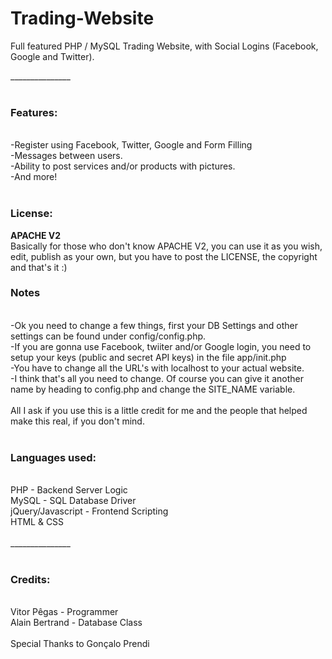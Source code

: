 Trading-Website
===============

Full featured PHP / MySQL Trading Website, with Social Logins (Facebook, Google and Twitter).

_______________<br><br>
<h3>Features:</h3><br>
-Register using Facebook, Twitter, Google and Form Filling<br>
-Messages between users.<br>
-Ability to post services and/or products with pictures.<br>
-And more!<br>
<br>
<h3>License: </h3> <b>APACHE V2</b>
<br>Basically for those who don't know APACHE V2, you can use it as you wish, edit, publish as your own, but you have to post the LICENSE, the copyright and that's it :)
<br>
<h3>Notes</h3><br>
-Ok you need to change a few things, first your DB Settings and other settings can be found under config/config.php.<br>
-If you are gonna use Facebook, twiiter and/or Google login, you need to setup your keys (public and secret API keys) in the file app/init.php<br>
-You have to change all the URL's with localhost to your actual website.<br>
-I think that's all you need to change. Of course you can give it another name by heading to config.php and change the SITE_NAME variable.<br>
<br>
All I ask if you use this is a little credit for me and the people that helped make this real, if you don't mind.<br>
<br>
<h3>Languages used:</h3><br>
PHP - Backend Server Logic<br>
MySQL - SQL Database Driver<br>
jQuery/Javascript - Frontend Scripting<br>
HTML & CSS<br>
<br>
_______________<br>
<br>
<h3>Credits:</h3><br>
Vitor Pêgas - Programmer<br>
Alain Bertrand - Database Class<br>
<br>
Special Thanks to Gonçalo Prendi<br>
